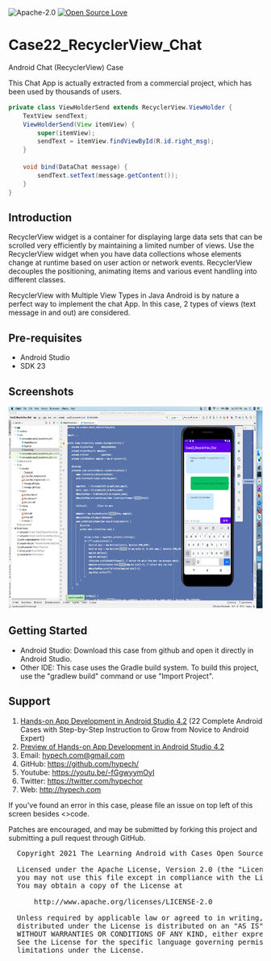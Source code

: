 ![Apache-2.0](https://img.shields.io/badge/license-Apache-blue)  [![Open Source Love](https://badges.frapsoft.com/os/v1/open-source.png?v=103)](https://github.com/ellerbrock/open-source-badges/)

# Case22_RecyclerView_Chat

Android Chat (RecyclerView) Case

This Chat App is actually extracted from a commercial project, which has been used by thousands of users.

```java
private class ViewHolderSend extends RecyclerView.ViewHolder {
	TextView sendText;
	ViewHolderSend(View itemView) {
		super(itemView);
		sendText = itemView.findViewById(R.id.right_msg);
	}

	void bind(DataChat message) {
		sendText.setText(message.getContent());
	}
}
```

## Introduction
RecyclerView widget is a container for displaying large data sets that can be scrolled very efficiently by maintaining a limited number of views. Use the RecyclerView widget when you have data collections whose elements change at runtime based on user action or network events. RecyclerView decouples the positioning, animating items and various event handling into different classes.

RecyclerView with Multiple View Types in Java Android is by nature a perfect way to implement the chat App. In this case, 2 types of views (text message in and out) are considered.

## Pre-requisites
- Android Studio 
- SDK 23

## Screenshots
<img src="screenshot.png" height="400" alt="Screenshot"/> 

## Getting Started
* Android Studio: Download this case from github and open it directly in Android Studio.
* Other IDE: This case uses the Gradle build system. To build this project, use the "gradlew build" command or use "Import Project".

## Support
1. [Hands-on App Development in Android Studio 4.2](https://www.amazon.com/gp/product/B096TL8VMP) (22 Complete Android Cases with Step-by-Step Instruction to Grow from Novice to Android Expert)
2. [Preview of Hands-on App Development in Android Studio 4.2](https://play.google.com/books/reader?id=9g8zEAAAQBAJ)
3. Email: hypech.com@gmail.com
4. GitHub: https://github.com/hypech/
5. Youtube: https://youtu.be/-fGgwyymOyI
6. Twitter: https://twitter.com/hypechor
7. Web: http://hypech.com

If you've found an error in this case, please file an issue on top left of this screen besides <>code.

Patches are encouraged, and may be submitted by forking this project and submitting a pull request through GitHub. 


 <pre>
  Copyright 2021 The Learning Android with Cases Open Source Project

  Licensed under the Apache License, Version 2.0 (the "License");
  you may not use this file except in compliance with the License.
  You may obtain a copy of the License at

      http://www.apache.org/licenses/LICENSE-2.0

  Unless required by applicable law or agreed to in writing, software
  distributed under the License is distributed on an "AS IS" BASIS,
  WITHOUT WARRANTIES OR CONDITIONS OF ANY KIND, either express or implied.
  See the License for the specific language governing permissions and
  limitations under the License.
  
</pre>
